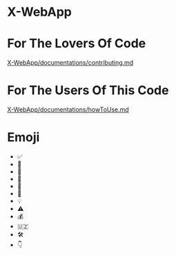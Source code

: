 # X-WebApp

# For The Lovers Of Code
[X-WebApp/documentations/contributing.md](./documentations/contributing.md)

# For The Users Of This Code
[X-WebApp/documentations/howToUse.md](./documentations/howToUse.md)

# Emoji
- ✅️
- 📌️
- 🤖️
- 🧪️
- 🥼️
- 🗿️
- 💡️
- ⚠️
- 💰️
- 🇺🇿️
- 🛠️
- 👇
